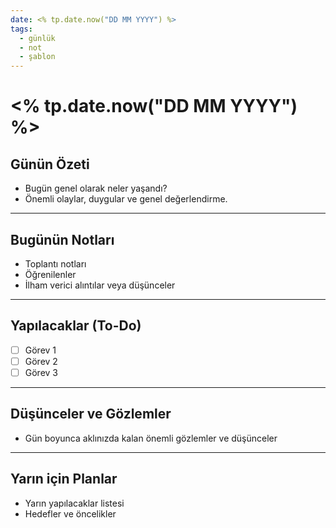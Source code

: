```yaml
---
date: <% tp.date.now("DD MM YYYY") %>
tags:
  - günlük
  - not
  - şablon
---
```


# <% tp.date.now("DD MM YYYY") %>

## Günün Özeti
- Bugün genel olarak neler yaşandı? 
- Önemli olaylar, duygular ve genel değerlendirme.

---

## Bugünün Notları
- Toplantı notları
- Öğrenilenler
- İlham verici alıntılar veya düşünceler

---

## Yapılacaklar (To-Do)
- [ ] Görev 1
- [ ] Görev 2
- [ ] Görev 3

---

## Düşünceler ve Gözlemler
- Gün boyunca aklınızda kalan önemli gözlemler ve düşünceler

---

## Yarın için Planlar
- Yarın yapılacaklar listesi
- Hedefler ve öncelikler
